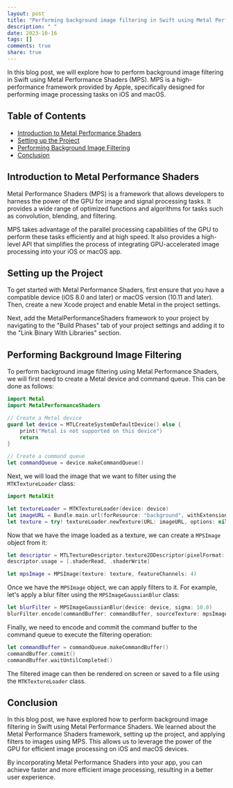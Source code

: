 ```yaml
---
layout: post
title: "Performing background image filtering in Swift using Metal Performance Shaders"
description: " "
date: 2023-10-16
tags: []
comments: true
share: true
---
```


In this blog post, we will explore how to perform background image filtering in Swift using Metal Performance Shaders (MPS). MPS is a high-performance framework provided by Apple, specifically designed for performing image processing tasks on iOS and macOS.

## Table of Contents
- [Introduction to Metal Performance Shaders](#introduction-to-metal-performance-shaders)
- [Setting up the Project](#setting-up-the-project)
- [Performing Background Image Filtering](#performing-background-image-filtering)
- [Conclusion](#conclusion)

## Introduction to Metal Performance Shaders

Metal Performance Shaders (MPS) is a framework that allows developers to harness the power of the GPU for image and signal processing tasks. It provides a wide range of optimized functions and algorithms for tasks such as convolution, blending, and filtering.

MPS takes advantage of the parallel processing capabilities of the GPU to perform these tasks efficiently and at high speed. It also provides a high-level API that simplifies the process of integrating GPU-accelerated image processing into your iOS or macOS app.

## Setting up the Project

To get started with Metal Performance Shaders, first ensure that you have a compatible device (iOS 8.0 and later) or macOS version (10.11 and later). Then, create a new Xcode project and enable Metal in the project settings.

Next, add the MetalPerformanceShaders framework to your project by navigating to the "Build Phases" tab of your project settings and adding it to the "Link Binary With Libraries" section.

## Performing Background Image Filtering

To perform background image filtering using Metal Performance Shaders, we will first need to create a Metal device and command queue. This can be done as follows:

```swift
import Metal
import MetalPerformanceShaders

// Create a Metal device
guard let device = MTLCreateSystemDefaultDevice() else {
    print("Metal is not supported on this device")
    return
}

// Create a command queue
let commandQueue = device.makeCommandQueue()
```

Next, we will load the image that we want to filter using the `MTKTextureLoader` class:

```swift
import MetalKit

let textureLoader = MTKTextureLoader(device: device)
let imageURL = Bundle.main.url(forResource: "background", withExtension: "jpg")!
let texture = try! textureLoader.newTexture(URL: imageURL, options: nil)
```

Now that we have the image loaded as a texture, we can create a `MPSImage` object from it:

```swift
let descriptor = MTLTextureDescriptor.texture2DDescriptor(pixelFormat: texture.pixelFormat, width: texture.width, height: texture.height, mipmapped: false)
descriptor.usage = [.shaderRead, .shaderWrite]

let mpsImage = MPSImage(texture: texture, featureChannels: 4)
```

Once we have the `MPSImage` object, we can apply filters to it. For example, let's apply a blur filter using the `MPSImageGaussianBlur` class:

```swift
let blurFilter = MPSImageGaussianBlur(device: device, sigma: 10.0)
blurFilter.encode(commandBuffer: commandBuffer, sourceTexture: mpsImage.texture, destinationTexture: mpsImage.texture)
```

Finally, we need to encode and commit the command buffer to the command queue to execute the filtering operation:

```swift
let commandBuffer = commandQueue.makeCommandBuffer()
commandBuffer.commit()
commandBuffer.waitUntilCompleted()
```

The filtered image can then be rendered on screen or saved to a file using the `MTKTextureLoader` class.

## Conclusion

In this blog post, we have explored how to perform background image filtering in Swift using Metal Performance Shaders. We learned about the Metal Performance Shaders framework, setting up the project, and applying filters to images using MPS. This allows us to leverage the power of the GPU for efficient image processing on iOS and macOS devices.

By incorporating Metal Performance Shaders into your app, you can achieve faster and more efficient image processing, resulting in a better user experience.